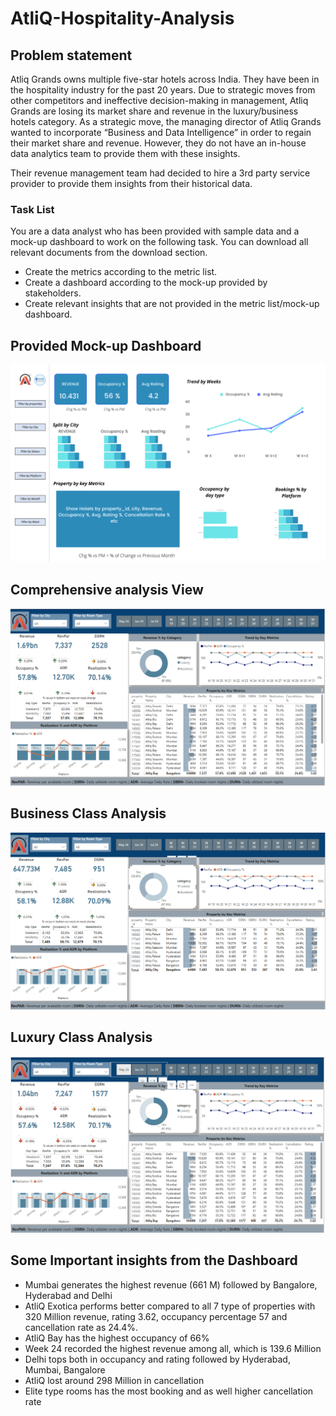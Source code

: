 # AtliQ-Hospitality-Analysis
## Problem statement

Atliq Grands owns multiple five-star hotels across India. They have been in the hospitality industry for the past 20 years. Due to strategic moves from other competitors and ineffective decision-making in management, Atliq Grands are losing its market share and revenue in the luxury/business hotels category. As a strategic move, the managing director of Atliq Grands wanted to incorporate “Business and Data Intelligence” in order to regain their market share and revenue. However, they do not have an in-house data analytics team to provide them with these insights.

Their revenue management team had decided to hire a 3rd party service provider to provide them insights from their historical data.
### Task List

You are a data analyst who has been provided with sample data and a mock-up dashboard to work on the following task. You can download all relevant documents from the download section.

- Create the metrics according to the metric list. 
- Create a dashboard according to the mock-up provided by stakeholders. 
- Create relevant insights that are not provided in the metric list/mock-up dashboard.
## Provided Mock-up Dashboard
<p align="center">
    <img src="https://github.com/Sans-here/AtliQ-Hospitality-Analysis/blob/main/mock%20up%20dashboard_atliq%20grands.png" width="600">
</p>

## Comprehensive analysis View

<p align="center">
    <img src='https://github.com/Sans-here/AtliQ-Hospitality-Analysis/blob/main/Hospitality%20Dashboard.png' width="600">
</p>

## Business Class Analysis

<p align="center">
    <img src='https://github.com/Sans-here/AtliQ-Hospitality-Analysis/blob/main/Business%20class.png' width="600">
</p>

## Luxury Class Analysis

<p align="center">
    <img src='https://github.com/Sans-here/AtliQ-Hospitality-Analysis/blob/main/Luxury%20Class.png' width="600">
</p>

## Some Important insights from the Dashboard

- Mumbai generates the highest revenue (661 M) followed by Bangalore, Hyderabad and Delhi
- AtliQ Exotica performs better compared to all 7 type of properties with 320 Million revenue, rating 3.62, occupancy percentage 57 and cancellation rate as 24.4%.
- AtliQ Bay has the highest occupancy of 66%
- Week 24 recorded the highest revenue among all, which is 139.6 Million
- Delhi tops both in occupancy and rating followed by Hyderabad, Mumbai, Bangalore
- AtliQ lost around 298 Million in cancellation 
- Elite type rooms has the most booking and as well higher cancellation rate
